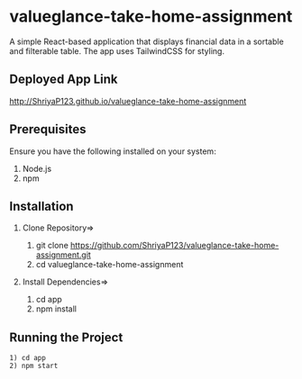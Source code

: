# valueglance-take-home-assignment
A simple React-based application that displays financial data in a sortable and filterable table. The app uses TailwindCSS for styling.

## Deployed App Link
http://ShriyaP123.github.io/valueglance-take-home-assignment

## Prerequisites
Ensure you have the following installed on your system:
1) Node.js 
2) npm

## Installation
1) Clone Repository=>
    1) git clone https://github.com/ShriyaP123/valueglance-take-home-assignment.git
    2) cd valueglance-take-home-assignment

2) Install Dependencies=>
    1) cd app
    2) npm install

## Running the Project
    1) cd app
    2) npm start


